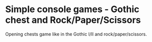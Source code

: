 # Simple console games - Gothic chest and Rock/Paper/Scissors

Opening chests game like in the Gothic I/II and rock/paper/scissors.
